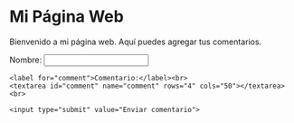 <!DOCTYPE html>
<html>
<head>
  <title>Mi Página Web con Comentarios</title>
</head>
<body>
  <h1>Mi Página Web</h1>
  <p>Bienvenido a mi página web. Aquí puedes agregar tus comentarios.</p>

  <form id="comment-form">
    <label for="name">Nombre:</label>
    <input type="text" id="name" name="name"><br>

    <label for="comment">Comentario:</label><br>
    <textarea id="comment" name="comment" rows="4" cols="50"></textarea><br>

    <input type="submit" value="Enviar comentario">
  </form>

  <div id="comments">
    <!-- Los comentarios se mostrarán aquí -->
  </div>

  <script>
    // Obtener el formulario de comentarios
    const commentForm = document.getElementById('comment-form');

    // Agregar un evento de envío al formulario
    commentForm.addEventListener('submit', function(event) {
      event.preventDefault(); // Evitar el envío del formulario

      // Obtener los valores del formulario
      const name = document.getElementById('name').value;
      const comment = document.getElementById('comment').value;

      // Crear un elemento de comentario
      const commentElement = document.createElement('div');
      commentElement.innerHTML = '<strong>' + name + ':</strong> ' + comment;

      // Agregar el comentario al contenedor de comentarios
      const commentsContainer = document.getElementById('comments');
      commentsContainer.appendChild(commentElement);

      // Limpiar el formulario
      commentForm.reset();
    });
  </script>
</body>
</html>

